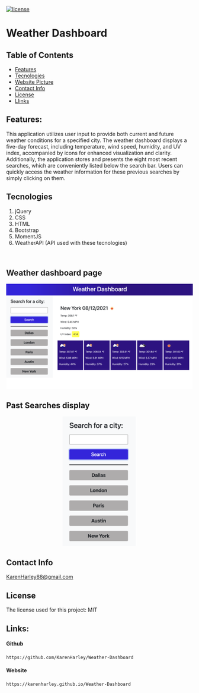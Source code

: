 [![license](https://img.shields.io/github/license/DAVFoundation/captain-n3m0.svg?style=flat-square)](https://github.com/DAVFoundation/captain-n3m0/blob/master/LICENSE)

# Weather Dashboard

## Table of Contents

- [Features](#features)
- [Tecnologies](#tecnologies)
- [Website Picture](#weather-dashboard-page)
- [Contact Info](#contact-info)
- [License](#license)
- [Llinks](#links)

## Features:

This application utilizes user input to provide both current and future weather conditions for a specified city. The weather dashboard displays a five-day forecast, including temperature, wind speed, humidity, and UV index, accompanied by icons for enhanced visualization and clarity. Additionally, the application stores and presents the eight most recent searches, which are conveniently listed below the search bar. Users can quickly access the weather information for these previous searches by simply clicking on them.

 ## Tecnologies 

1. jQuery
2. CSS
3. HTML
4. Bootstrap
5. MomentJS
6. WeatherAPI (API used with these tecnologies)
 
<br />

 ## Weather dashboard page
 ![full webpage](./pics/website.png)

## Past Searches display
<p align="center">
  <img width="200" src="./pics/pastSearches.png" alt="past searches">
</p>

## Contact Info 

KarenHarley88@gmail.com

## License

The license used for this project: MIT
 
## Links:
 

#### Github

`https://github.com/KarenHarley/Weather-Dashboard`

#### Website

`https://karenharley.github.io/Weather-Dashboard`
